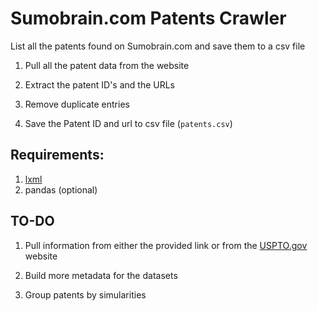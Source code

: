 # Sumobrain.com Patents Crawler

List all the patents found on Sumobrain.com and save them to a csv file

1. Pull all the patent data from the website

2. Extract the patent ID's and the URLs

3. Remove duplicate entries

4. Save the Patent ID and url to csv file (`patents.csv`)

## Requirements:
  1. [lxml](http://lxml.de/)
  2. pandas (optional)

## TO-DO
1. Pull information from either the provided link or from the [USPTO.gov](https://www.uspto.gov/patents-application-process/search-patents) website

2. Build more metadata for the datasets

2. Group patents by simularities
